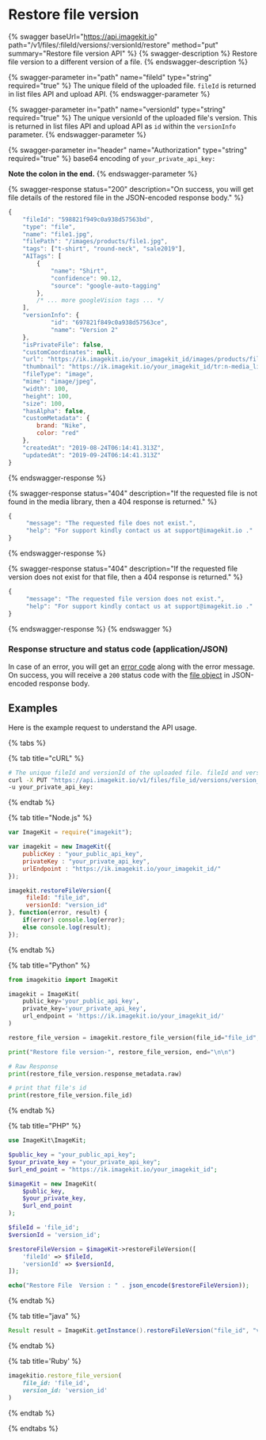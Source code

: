 # Restore file version

{% swagger baseUrl="https://api.imagekit.io" path="/v1/files/:fileId/versions/:versionId/restore" method="put" summary="Restore file version API" %}
{% swagger-description %}
Restore file version to a different version of a file.
{% endswagger-description %}

{% swagger-parameter in="path" name="fileId" type="string" required="true" %}
The unique fileId of the uploaded file. `fileId` is returned in list files API and upload API.
{% endswagger-parameter %}

{% swagger-parameter in="path" name="versionId" type="string" required="true" %}
The unique versionId of the uploaded file's version. This is returned in list files API and upload API as `id` within the `versionInfo` parameter.
{% endswagger-parameter %}

{% swagger-parameter in="header" name="Authorization" type="string" required="true" %}
base64 encoding of `your_private_api_key:`

**Note the colon in the end.**
{% endswagger-parameter %}

{% swagger-response status="200" description="On success, you will get file details of the restored file in the JSON-encoded response body." %}
```javascript
{
    "fileId": "598821f949c0a938d57563bd",
    "type": "file",
    "name": "file1.jpg",
    "filePath": "/images/products/file1.jpg",
    "tags": ["t-shirt", "round-neck", "sale2019"],
    "AITags": [
        {
            "name": "Shirt",
            "confidence": 90.12,
            "source": "google-auto-tagging"
        },
        /* ... more googleVision tags ... */
    ],
    "versionInfo": {
            "id": "697821f849c0a938d57563ce",
            "name": "Version 2"
    },
    "isPrivateFile": false,
    "customCoordinates": null,
    "url": "https://ik.imagekit.io/your_imagekit_id/images/products/file1.jpg",
    "thumbnail": "https://ik.imagekit.io/your_imagekit_id/tr:n-media_library_thumbnail/images/products/file1.jpg",
    "fileType": "image",
    "mime": "image/jpeg",
    "width": 100,
    "height": 100,
    "size": 100,
    "hasAlpha": false,
    "customMetadata": {
        brand: "Nike",
        color: "red"
    },
    "createdAt": "2019-08-24T06:14:41.313Z",
    "updatedAt": "2019-09-24T06:14:41.313Z"
}
```
{% endswagger-response %}

{% swagger-response status="404" description="If the requested file is not found in the media library, then a 404 response is returned." %}
```javascript
{
     "message": "The requested file does not exist.",
     "help": "For support kindly contact us at support@imagekit.io ."
}
```
{% endswagger-response %}

{% swagger-response status="404" description="If the requested file version does not exist for that file, then a 404 response is returned." %}
```javascript
{
     "message": "The requested file version does not exist.",
     "help": "For support kindly contact us at support@imagekit.io ."
}
```
{% endswagger-response %}
{% endswagger %}

### Response structure and status code (application/JSON)

In case of an error, you will get an [error code](../api-introduction/#error-codes) along with the error message. On success, you will receive a `200` status code with the [file object](./#file-object-structure) in JSON-encoded response body.

## Examples

Here is the example request to understand the API usage.

{% tabs %}

{% tab title="cURL" %}
```bash
# The unique fileId and versionId of the uploaded file. fileId and versionId (versionInfo.id) is returned in response of list files API and upload API.
curl -X PUT "https://api.imagekit.io/v1/files/file_id/versions/version_id/restore" \
-u your_private_api_key:
```
{% endtab %}

{% tab title="Node.js" %}
```javascript
var ImageKit = require("imagekit");

var imagekit = new ImageKit({
    publicKey : "your_public_api_key",
    privateKey : "your_private_api_key",
    urlEndpoint : "https://ik.imagekit.io/your_imagekit_id/"
});

imagekit.restoreFileVersion({
     fileId: "file_id",
     versionId: "version_id"
}, function(error, result) {
    if(error) console.log(error);
    else console.log(result);
});
```
{% endtab %}

{% tab title="Python" %}
```python
from imagekitio import ImageKit

imagekit = ImageKit(
    public_key='your_public_api_key',
    private_key='your_private_api_key',
    url_endpoint = 'https://ik.imagekit.io/your_imagekit_id/'
)

restore_file_version = imagekit.restore_file_version(file_id="file_id", version_id="version_id")

print("Restore file version-", restore_file_version, end="\n\n")

# Raw Response
print(restore_file_version.response_metadata.raw)

# print that file's id
print(restore_file_version.file_id)
```
{% endtab %}

{% tab title="PHP" %}
```php
use ImageKit\ImageKit;

$public_key = "your_public_api_key";
$your_private_key = "your_private_api_key";
$url_end_point = "https://ik.imagekit.io/your_imagekit_id";

$imageKit = new ImageKit(
    $public_key,
    $your_private_key,
    $url_end_point
);

$fileId = 'file_id';
$versionId = 'version_id';

$restoreFileVersion = $imageKit->restoreFileVersion([
    'fileId' => $fileId,
    'versionId' => $versionId,
]);

echo("Restore File  Version : " . json_encode($restoreFileVersion));
```
{% endtab %}

{% tab title="java" %}
```java
Result result = ImageKit.getInstance().restoreFileVersion("file_id", "version_id");
```
{% endtab %}

{% tab title='Ruby' %}
```ruby
imagekitio.restore_file_version(
    file_id: 'file_id',
    version_id: 'version_id'
)
```
{% endtab %}

{% endtabs %}
